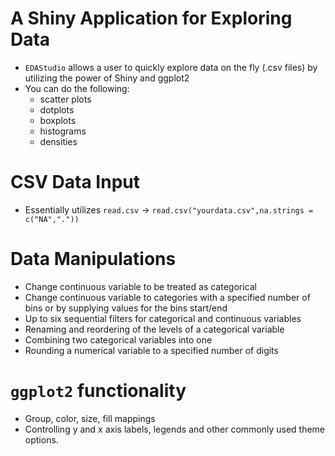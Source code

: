 # A Shiny Application for Exploring Data

- `EDAStudio` allows a user to quickly explore data on the fly (.csv files) by utilizing the power of Shiny and ggplot2 
- You can do the following:
  - scatter plots
  - dotplots
  - boxplots
  - histograms
  - densities

# CSV Data Input

 - Essentially utilizes `read.csv` -> `read.csv("yourdata.csv",na.strings = c("NA","."))`

# Data Manipulations

 - Change continuous variable to be treated as categorical
 - Change continuous variable to categories with a specified number of bins or by supplying values for the bins start/end
 - Up to six sequential filters for categorical and continuous variables
 - Renaming and reordering of the levels of a categorical variable
 - Combining two categorical variables into one
 - Rounding a numerical variable to a specified number of digits
 
# `ggplot2` functionality

 - Group, color, size, fill mappings
 - Controlling y and x axis labels, legends and other commonly used theme options.


